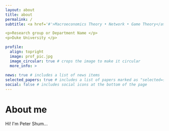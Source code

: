 ```yaml
---
layout: about
title: about
permalink: /
subtitle: <a href='#'>Macroeconomics Theory • Network • Game Theory</a>. 

<p>Research group or Department Name </p>
<p>Duke University </p>

profile:
  align: topright
  image: prof_pic.jpg
  image_circular: true # crops the image to make it circular
  more_info: >
   
news: true # includes a list of news items
selected_papers: true # includes a list of papers marked as "selected={true}"
social: false # includes social icons at the bottom of the page
---
```


# About me
Hi! I'm Peter Shum...